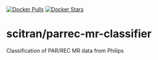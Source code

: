[![Docker Pulls](https://img.shields.io/docker/pulls/scitran/parrec-mr-classifier.svg)](https://hub.docker.com/r/scitran/parrec-mr-classifier/)
[![Docker Stars](https://img.shields.io/docker/stars/scitran/parrec-mr-classifier.svg)](https://hub.docker.com/r/scitran/parrec-mr-classifier/)

# scitran/parrec-mr-classifier
Classification of PAR/REC MR data from Philips
